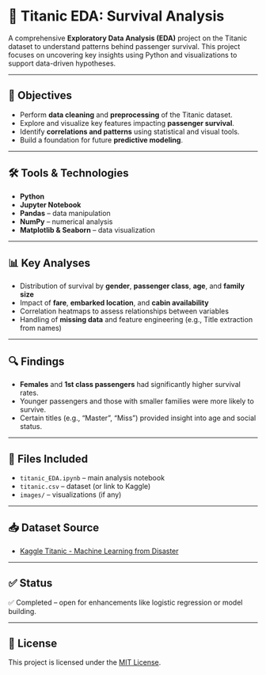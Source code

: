 # 🚢 Titanic EDA: Survival Analysis

A comprehensive **Exploratory Data Analysis (EDA)** project on the Titanic dataset to understand patterns behind passenger survival. This project focuses on uncovering key insights using Python and visualizations to support data-driven hypotheses.

---

## 📌 Objectives
- Perform **data cleaning** and **preprocessing** of the Titanic dataset.
- Explore and visualize key features impacting **passenger survival**.
- Identify **correlations and patterns** using statistical and visual tools.
- Build a foundation for future **predictive modeling**.

---

## 🛠 Tools & Technologies
- **Python**
- **Jupyter Notebook**
- **Pandas** – data manipulation
- **NumPy** – numerical analysis
- **Matplotlib & Seaborn** – data visualization

---

## 📊 Key Analyses
- Distribution of survival by **gender**, **passenger class**, **age**, and **family size**
- Impact of **fare**, **embarked location**, and **cabin availability**
- Correlation heatmaps to assess relationships between variables
- Handling of **missing data** and feature engineering (e.g., Title extraction from names)

---

## 🔍 Findings
- **Females** and **1st class passengers** had significantly higher survival rates.
- Younger passengers and those with smaller families were more likely to survive.
- Certain titles (e.g., “Master”, “Miss”) provided insight into age and social status.

---

## 📁 Files Included
- `titanic_EDA.ipynb` – main analysis notebook
- `titanic.csv` – dataset (or link to Kaggle)
- `images/` – visualizations (if any)

---

## 📥 Dataset Source
- [Kaggle Titanic - Machine Learning from Disaster](https://www.kaggle.com/c/titanic)

---

## ✅ Status
✅ Completed – open for enhancements like logistic regression or model building.

---

## 📄 License
This project is licensed under the [MIT License](LICENSE).
